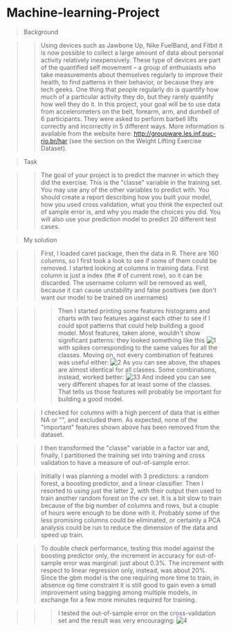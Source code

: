 Machine-learning-Project
=================

>Background

>>Using devices such as Jawbone Up, Nike FuelBand, and Fitbit it is now possible to collect a large amount of data about personal activity relatively inexpensively. These type of devices are part of the quantified self movement – a group of enthusiasts who take measurements about themselves regularly to improve their health, to find patterns in their behavior, or because they are tech geeks. One thing that people regularly do is quantify how much of a particular activity they do, but they rarely quantify how well they do it. In this project, your goal will be to use data from accelerometers on the belt, forearm, arm, and dumbell of 6 participants. They were asked to perform barbell lifts correctly and incorrectly in 5 different ways. More information is available from the website here: http://groupware.les.inf.puc-rio.br/har (see the section on the Weight Lifting Exercise Dataset). 

>Task

>>The goal of your project is to predict the manner in which they did the exercise. This is the "classe" variable in the training set. You may use any of the other variables to predict with. You should create a report describing how you built your model, how you used cross validation, what you think the expected out of sample error is, and why you made the choices you did. You will also use your prediction model to predict 20 different test cases. 

>My solution

>>First, I loaded caret package, then the data in R. There are 160 columns, so I first took a look to see if some of them could be removed. I started looking at columns in training data. First column is just a index (the # of current row), so it can be discarded. The username column will be removed as well, because it can cause unstability and false positives (we don't want our model to be trained on usernames)

>>>Then I started printing some features histograms and charts with two features against each other to see if I could spot patterns that could help building a good model. Most features, taken alone, wouldn't show significant patterns: they looked something like this
![1](https://cloud.githubusercontent.com/assets/8848517/4347580/acc202aa-415d-11e4-8286-f526d2c0dea8.jpg)
>>>with spikes corresponding to the same values for all the classes. Moving on, not every combination of features was useful either:
![2](https://cloud.githubusercontent.com/assets/8848517/4347583/e45c3dd4-415d-11e4-8450-de9e9e30fbea.jpg)
>>>As you can see above, the shapes are almost identical for all clasees. Some combinations, instead, worked better:
![33](https://cloud.githubusercontent.com/assets/8848517/4347613/fed0a68a-415f-11e4-88eb-7d475624386a.JPG)
>>>And indeed you can see very different shapes for at least some of the classes. That tells us those features will probably be important for building a good model.

>>I checked for columns with a high percent of data that is either NA or "", and excluded them. As expected, none of the "important" features shown above has been removed from the dataset.

>>I then transformed the "classe" variable in a factor var and, finally, I partitioned the training set into training and cross validation to have a measure of out-of-sample error.

>>Initially I was planning a model with 3 predictors: a random forest, a boosting predictor, and a linear classifier. Then I resorted to using just the latter 2, with their output then used to train another random forest on the cv set. It is a bit slow to train because of the big number of columns and rows, but a couple of hours were enough to be done with it. Probably some of the less promising columns could be eliminated, or certainly a PCA analysis could be run to reduce the dimension of the data and speed up train.

>>To double check performance, testing this model against the boosting predictor only, the increment in accuracy for out-of-sample error was marginal: just about 0.3%. The increment with respect to linear regression only, instead, was about 20%. Since the gbm model is the one requiring more time to train, in absence og time constraint it is still good to gain even a small improvement using bagging among multiple models, in exchange for a few more minutes required for training.

>>>I tested the out-of-sample error on the cross-validation set and the result was very encouraging:
![4](https://cloud.githubusercontent.com/assets/8848517/4347612/e52303a4-415f-11e4-8747-0b561727dcdf.jpg)

